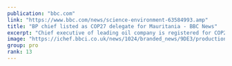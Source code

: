 ```yaml
---
publication: "bbc.com"
link: "https://www.bbc.com/news/science-environment-63584993.amp"
title: "BP chief listed as COP27 delegate for Mauritania - BBC News"
excerpt: "Chief executive of leading oil company is registered for COP27 as a delegate from poor African nation."
image: "https://ichef.bbci.co.uk/news/1024/branded_news/9DE3/production/_127591404_8b02a6d3109de19484839f21a08d34e1284f7485.jpg"
group: pro
rank: 13
---
```

